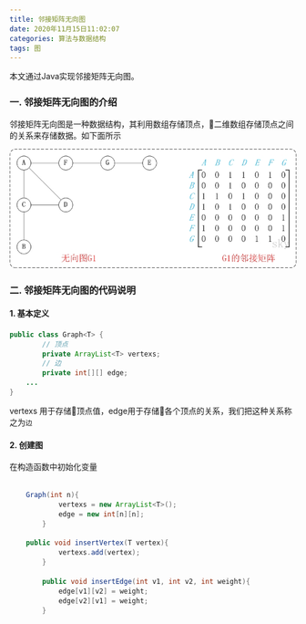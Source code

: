 ```yaml
---
title: 邻接矩阵无向图
date: 2020年11月15日11:02:07
categories: 算法与数据结构
tags: 图
---
```


本文通过Java实现邻接矩阵无向图。

### 一. 邻接矩阵无向图的介绍

邻接矩阵无向图是一种数据结构，其利用数组存储顶点，二维数组存储顶点之间的关系来存储数据。如下面所示

![title](https://raw.githubusercontent.com/Demo233/images/main/gitnote/2020/11/21/05-1605969186904.jpg)

### 二. 邻接矩阵无向图的代码说明

#### 1. 基本定义

```java
public class Graph<T> {
        // 顶点
        private ArrayList<T> vertexs;
        // 边
        private int[][] edge;
	...
}
```

vertexs 用于存储顶点值，edge用于存储各个顶点的关系，我们把这种关系称之为``边``

#### 2. 创建图

在构造函数中初始化变量

```java

 	Graph(int n){
            vertexs = new ArrayList<T>();
            edge = new int[n][n];
        }

	public void insertVertex(T vertex){
            vertexs.add(vertex);
        }

        public void insertEdge(int v1, int v2, int weight){
            edge[v1][v2] = weight;
            edge[v2][v1] = weight;
        }

```


